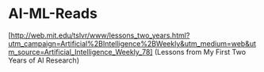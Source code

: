 # AI-ML-Reads

[http://web.mit.edu/tslvr/www/lessons_two_years.html?utm_campaign=Artificial%2BIntelligence%2BWeekly&utm_medium=web&utm_source=Artificial_Intelligence_Weekly_78] (Lessons from My First Two Years of AI Research)
